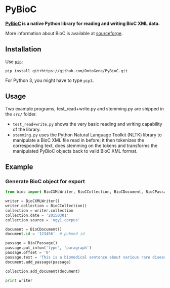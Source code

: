 # PyBioC

**[PyBioC][1] is a native Python library for reading and writing BioC XML data.**

More information about BioC is available at [sourceforge][2].


## Installation

Use [`pip`][3]:

    pip install git+https://github.com/OntoGene/PyBioC.git

For Python 3, you might have to type `pip3`.


## Usage

Two example programs, test_read+write.py and stemming.py are shipped in the `src/` folder.

- `test_read+write.py` shows the very
basic reading and writing capability
of the  library.
- `stemming.py` uses the Python Natural
Language Toolkit (NLTK) library to
manipulate a BioC XML file read in
before; it then tokenizes the
corresponding text, does stemming on
the tokens and transforms the
manipulated PyBioC objects back to
valid BioC XML format.


## Example

### Generate BioC object for export

```python
from bioc import BioCXMLWriter, BioCCollection, BioCDocument, BioCPassage

writer = BioCXMLWriter()
writer.collection = BioCCollection()
collection = writer.collection
collection.date = '20150301'
collection.source = 'ngy1 corpus'

document = BioCDocument()
document.id = '123456'  # pubmed id

passage = BioCPassage()
passage.put_infon('type', 'paragraph')
passage.offset = '0'
passage.text = 'This is a biomedical sentence about various rare diseases.'
document.add_passage(passage)

collection.add_document(document)

print writer
```



[1]: https://github.com/OntoGene/PyBioC
[2]: http://bioc.sourceforge.net/
[3]: http://pip.pypa.io/
